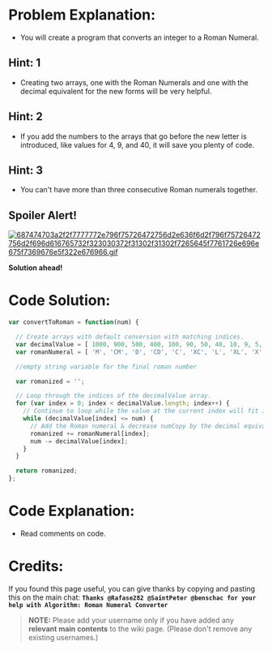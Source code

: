 # Problem Explanation:
- You will create a program that converts an integer to a Roman Numeral.

## Hint: 1
- Creating two arrays, one with the Roman Numerals and one with the decimal equivalent for the new forms will be very helpful.

## Hint: 2
- If you add the numbers to the arrays that go before the new letter is introduced, like values for 4, 9, and 40, it will save you plenty of code.

## Hint: 3
- You can't have more than three consecutive Roman numerals together.

## Spoiler Alert!
[![687474703a2f2f7777772e796f75726472756d2e636f6d2f796f75726472756d2f696d616765732f323030372f31302f31302f7265645f7761726e696e675f7369676e5f322e676966.gif](https://files.gitter.im/FreeCodeCamp/Wiki/nlOm/thumb/687474703a2f2f7777772e796f75726472756d2e636f6d2f796f75726472756d2f696d616765732f323030372f31302f31302f7265645f7761726e696e675f7369676e5f322e676966.gif)](https://files.gitter.im/FreeCodeCamp/Wiki/nlOm/687474703a2f2f7777772e796f75726472756d2e636f6d2f796f75726472756d2f696d616765732f323030372f31302f31302f7265645f7761726e696e675f7369676e5f322e676966.gif)

**Solution ahead!**

# Code Solution:

```js
var convertToRoman = function(num) {

  // Create arrays with default conversion with matching indices.
  var decimalValue = [ 1000, 900, 500, 400, 100, 90, 50, 40, 10, 9, 5, 4, 1 ];
  var romanNumeral = [ 'M', 'CM', 'D', 'CD', 'C', 'XC', 'L', 'XL', 'X', 'IX', 'V', 'IV', 'I' ];

  //empty string variable for the final roman number

  var romanized = '';

  // Loop through the indices of the decimalValue array.
  for (var index = 0; index < decimalValue.length; index++) {
    // Continue to loop while the value at the current index will fit into numCopy
    while (decimalValue[index] <= num) {
      // Add the Roman numeral & decrease numCopy by the decimal equivalent.
      romanized += romanNumeral[index];
      num -= decimalValue[index];
    }
  }

  return romanized;
};
```

# Code Explanation:
- Read comments on code.

# Credits:
If you found this page useful, you can give thanks by copying and pasting this on the main chat: **`Thanks @Rafase282 @SaintPeter @benschac for your help with Algorithm: Roman Numeral Converter`**

> **NOTE:** Please add your username only if you have added any **relevant main contents** to the wiki page. (Please don't remove any existing usernames.)

